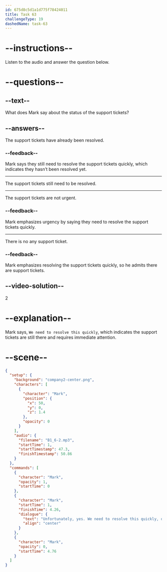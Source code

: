 ```yaml
---
id: 675d8c5d1a1d775f78424011
title: Task 63
challengeType: 19
dashedName: task-63
---
```


<!-- (audio) Mark: Unfortunately, yes. We need to resolve this quickly, don't we? -->

# --instructions--

Listen to the audio and answer the question below.

# --questions--

## --text--

What does Mark say about the status of the support tickets?

## --answers--

The support tickets have already been resolved.

### --feedback--

Mark says they still need to resolve the support tickets quickly, which indicates they hasn’t been resolved yet.

---

The support tickets still need to be resolved.

---

The support tickets are not urgent.

### --feedback--

Mark emphasizes urgency by saying they need to resolve the support tickets quickly.

---

There is no any support ticket.

### --feedback--

Mark emphasizes resolving the support tickets quickly, so he admits there are support tickets.

## --video-solution--

2

# --explanation--

Mark says, `We need to resolve this quickly`, which indicates the support tickets are still there and requires immediate attention.

# --scene--

```json
{
  "setup": {
    "background": "company2-center.png",
    "characters": [
      {
        "character": "Mark",
        "position": {
          "x": 50,
          "y": 0,
          "z": 1.4
        },
        "opacity": 0
      }
    ],
    "audio": {
      "filename": "B1_6-2.mp3",
      "startTime": 1,
      "startTimestamp": 47.3,
      "finishTimestamp": 50.86
    }
  },
  "commands": [
    {
      "character": "Mark",
      "opacity": 1,
      "startTime": 0
    },
    {
      "character": "Mark",
      "startTime": 1,
      "finishTime": 4.26,
      "dialogue": {
        "text": "Unfortunately, yes. We need to resolve this quickly, don't we?",
        "align": "center"
      }
    },
    {
      "character": "Mark",
      "opacity": 0,
      "startTime": 4.76
    }
  ]
}
```
